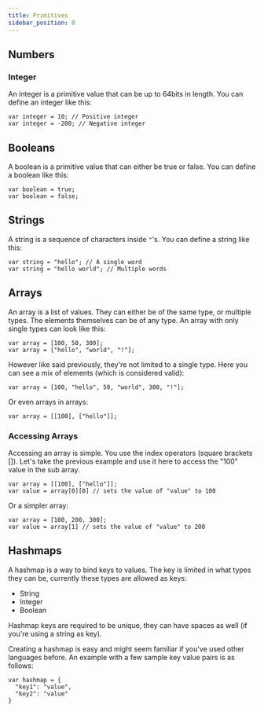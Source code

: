 ```yaml
---
title: Primitives
sidebar_position: 0
---
```


## Numbers

### Integer

An integer is a primitive value that can be up to 64bits in length. You can define an integer like this:

```loop
var integer = 10; // Positive integer
var integer = -200; // Negative integer
```

## Booleans

A boolean is a primitive value that can either be true or false. You can define a boolean like this:

```loop
var boolean = true;
var boolean = false;
```

## Strings

A string is a sequence of characters inside `"`'s. You can define a string like this:

```loop
var string = "hello"; // A single word
var string = "hello world"; // Multiple words
```

## Arrays

An array is a list of values. They can either be of the same type, or multiple types. The elements themselves can be of any type. An array with only single types can look like this:

```loop
var array = [100, 50, 300];
var array = ["hello", "world", "!"];
```

However like said previously, they're not limited to a single type. Here you can see a mix of elements (which is considered valid):

```loop
var array = [100, "hello", 50, "world", 300, "!"];
```

Or even arrays in arrays:

```loop
var array = [[100], ["hello"]];
```

### Accessing Arrays

Accessing an array is simple. You use the index operators (square brackets []). Let's take the previous example and use it here to access the "100" value in the sub array.

```loop
var array = [[100], ["hello"]];
var value = array[0][0] // sets the value of "value" to 100
```

Or a simpler array:

```loop
var array = [100, 200, 300];
var value = array[1] // sets the value of "value" to 200
```

## Hashmaps

A hashmap is a way to bind keys to values. The key is limited in what types they can be, currently these types are allowed as keys:

- String
- Integer
- Boolean

Hashmap keys are required to be unique, they can have spaces as well (if you're using a string as key).

Creating a hashmap is easy and might seem familiar if you've used other languages before. An example with a few sample key value pairs is as follows:

```loop
var hashmap = {
  "key1": "value",
  "key2": "value"
}
```
